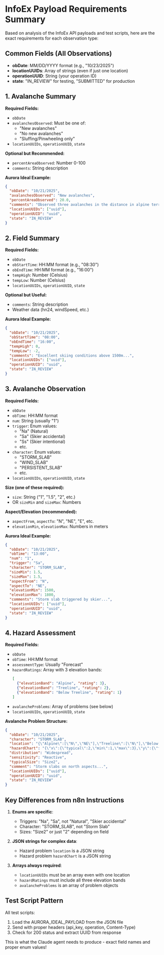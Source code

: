 # InfoEx Payload Requirements Summary

Based on analysis of the InfoEx API payloads and test scripts, here are the exact requirements for each observation type:

## Common Fields (All Observations)
- **obDate**: MM/DD/YYYY format (e.g., "10/23/2025")
- **locationUUIDs**: Array of strings (even if just one location)
- **operationUUID**: String (your operation ID)
- **state**: "IN_REVIEW" for testing, "SUBMITTED" for production

## 1. Avalanche Summary
**Required Fields:**
- `obDate`
- `avalanchesObserved`: Must be one of:
  - "New avalanches"
  - "No new avalanches" 
  - "Sluffing/Pinwheeling only"
- `locationUUIDs`, `operationUUID`, `state`

**Optional but Recommended:**
- `percentAreaObserved`: Number 0-100
- `comments`: String description

**Aurora Ideal Example:**
```json
{
  "obDate": "10/21/2025",
  "avalanchesObserved": "New avalanches",
  "percentAreaObserved": 20.0,
  "comments": "Observed three avalanches in the distance in alpine terrain...",
  "locationUUIDs": ["uuid"],
  "operationUUID": "uuid",
  "state": "IN_REVIEW"
}
```

## 2. Field Summary
**Required Fields:**
- `obDate`
- `obStartTime`: HH:MM format (e.g., "08:30")
- `obEndTime`: HH:MM format (e.g., "16:00")
- `tempHigh`: Number (Celsius)
- `tempLow`: Number (Celsius)
- `locationUUIDs`, `operationUUID`, `state`

**Optional but Useful:**
- `comments`: String description
- Weather data (hn24, windSpeed, etc.)

**Aurora Ideal Example:**
```json
{
  "obDate": "10/21/2025",
  "obStartTime": "08:00",
  "obEndTime": "16:00",
  "tempHigh": 0,
  "tempLow": -2,
  "comments": "Excellent skiing conditions above 1500m...",
  "locationUUIDs": ["uuid"],
  "operationUUID": "uuid",
  "state": "IN_REVIEW"
}
```

## 3. Avalanche Observation
**Required Fields:**
- `obDate`
- `obTime`: HH:MM format
- `num`: String (usually "1")
- `trigger`: Enum values:
  - "Na" (Natural)
  - "Sa" (Skier accidental)
  - "Ss" (Skier intentional)
  - etc.
- `character`: Enum values:
  - "STORM_SLAB"
  - "WIND_SLAB"
  - "PERSISTENT_SLAB"
  - etc.
- `locationUUIDs`, `operationUUID`, `state`

**Size (one of these required):**
- `size`: String ("1", "1.5", "2", etc.)
- OR `sizeMin` and `sizeMax`: Numbers

**Aspect/Elevation (recommended):**
- `aspectFrom`, `aspectTo`: "N", "NE", "E", etc.
- `elevationMin`, `elevationMax`: Numbers in meters

**Aurora Ideal Example:**
```json
{
  "obDate": "10/21/2025",
  "obTime": "13:00",
  "num": "1",
  "trigger": "Sa",
  "character": "STORM_SLAB",
  "sizeMin": 1.5,
  "sizeMax": 1.5,
  "aspectFrom": "N",
  "aspectTo": "NE",
  "elevationMin": 1500,
  "elevationMax": 1800,
  "comments": "Storm slab triggered by skier...",
  "locationUUIDs": ["uuid"],
  "operationUUID": "uuid",
  "state": "IN_REVIEW"
}
```

## 4. Hazard Assessment
**Required Fields:**
- `obDate`
- `obTime`: HH:MM format
- `assessmentType`: Usually "Forecast"
- `hazardRatings`: Array with 3 elevation bands:
  ```json
  [
    {"elevationBand": "Alpine", "rating": 3},
    {"elevationBand": "Treeline", "rating": 2},
    {"elevationBand": "Below Treeline", "rating": 1}
  ]
  ```
- `avalancheProblems`: Array of problems (see below)
- `locationUUIDs`, `operationUUID`, `state`

**Avalanche Problem Structure:**
```json
{
  "obDate": "10/21/2025",
  "character": "STORM_SLAB",
  "location": "{\"Alpine\":[\"N\",\"NE\"],\"Treeline\":[\"N\"],\"Below Treeline\":[]}",
  "hazardChart": "{\"x\":{\"typical\":2,\"min\":1,\"max\":3},\"y\":{\"typical\":4,\"min\":3,\"max\":5}}",
  "distribution": "Widespread",
  "sensitivity": "Reactive",
  "typicalSize": "Size2",
  "comment": "Storm slabs on north aspects...",
  "locationUUIDs": ["uuid"],
  "operationUUID": "uuid",
  "state": "IN_REVIEW"
}
```

## Key Differences from n8n Instructions

1. **Enums are specific**: 
   - Triggers: "Na", "Sa", not "Natural", "Skier accidental"
   - Character: "STORM_SLAB", not "Storm Slab"
   - Sizes: "Size2" or just "2" depending on field

2. **JSON strings for complex data**:
   - Hazard problem `location` is a JSON string
   - Hazard problem `hazardChart` is a JSON string

3. **Arrays always required**:
   - `locationUUIDs` must be an array even with one location
   - `hazardRatings` must include all three elevation bands
   - `avalancheProblems` is an array of problem objects

## Test Script Pattern
All test scripts:
1. Load the AURORA_IDEAL_PAYLOAD from the JSON file
2. Send with proper headers (api_key, operation, Content-Type)
3. Check for 200 status and extract UUID from response

This is what the Claude agent needs to produce - exact field names and proper enum values!
